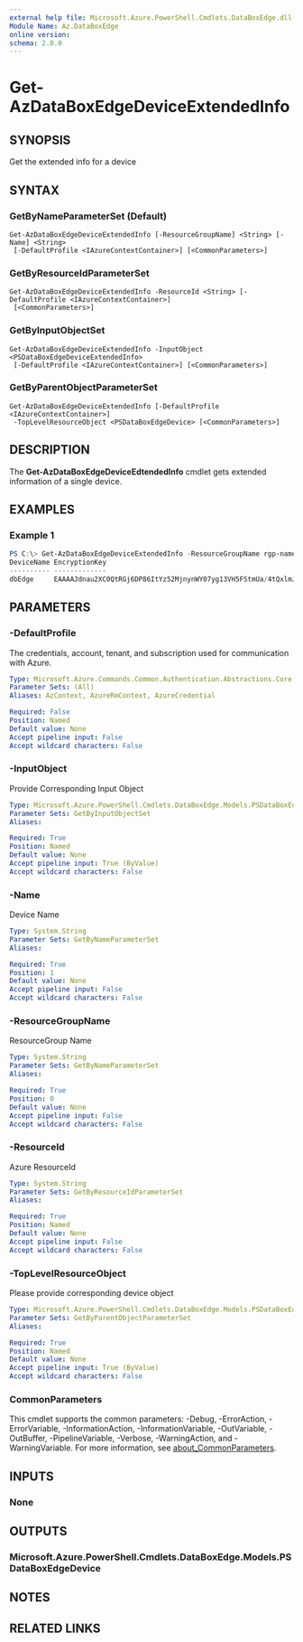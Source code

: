 ```yaml
---
external help file: Microsoft.Azure.PowerShell.Cmdlets.DataBoxEdge.dll-Help.xml
Module Name: Az.DataBoxEdge
online version:
schema: 2.0.0
---
```


# Get-AzDataBoxEdgeDeviceExtendedInfo

## SYNOPSIS
Get the extended info for a device

## SYNTAX

### GetByNameParameterSet (Default)
```
Get-AzDataBoxEdgeDeviceExtendedInfo [-ResourceGroupName] <String> [-Name] <String>
 [-DefaultProfile <IAzureContextContainer>] [<CommonParameters>]
```

### GetByResourceIdParameterSet
```
Get-AzDataBoxEdgeDeviceExtendedInfo -ResourceId <String> [-DefaultProfile <IAzureContextContainer>]
 [<CommonParameters>]
```

### GetByInputObjectSet
```
Get-AzDataBoxEdgeDeviceExtendedInfo -InputObject <PSDataBoxEdgeDeviceExtendedInfo>
 [-DefaultProfile <IAzureContextContainer>] [<CommonParameters>]
```

### GetByParentObjectParameterSet
```
Get-AzDataBoxEdgeDeviceExtendedInfo [-DefaultProfile <IAzureContextContainer>]
 -TopLevelResourceObject <PSDataBoxEdgeDevice> [<CommonParameters>]
```

## DESCRIPTION
The **Get-AzDataBoxEdgeDeviceEdtendedInfo** cmdlet gets extended information of a single device.

## EXAMPLES

### Example 1
```powershell
PS C:\> Get-AzDataBoxEdgeDeviceExtendedInfo -ResourceGroupName rgp-name -Name device-name
DeviceName EncryptionKey
---------- -------------
dbEdge     EAAAAJdnau2XC0QtRGj6DP86ItYz52MjnynWY07yg13VH5FStmUa/4tQxlmJuaFLF6BY5qHIy0hnTvdJbWCHzr7g6xufw48yNFE4uYhlanI3N6SRKd2vrp15Tu3N0K4/e9zxheo35ITEkJDjvobgI9zxM3+IZYA7srD4NvwNuo1CnFA5eM/yLm1LCTZcaSxA0G0O9vb3�
```

## PARAMETERS

### -DefaultProfile
The credentials, account, tenant, and subscription used for communication with Azure.

```yaml
Type: Microsoft.Azure.Commands.Common.Authentication.Abstractions.Core.IAzureContextContainer
Parameter Sets: (All)
Aliases: AzContext, AzureRmContext, AzureCredential

Required: False
Position: Named
Default value: None
Accept pipeline input: False
Accept wildcard characters: False
```

### -InputObject
Provide Corresponding Input Object

```yaml
Type: Microsoft.Azure.PowerShell.Cmdlets.DataBoxEdge.Models.PSDataBoxEdgeDeviceExtendedInfo
Parameter Sets: GetByInputObjectSet
Aliases:

Required: True
Position: Named
Default value: None
Accept pipeline input: True (ByValue)
Accept wildcard characters: False
```

### -Name
Device Name

```yaml
Type: System.String
Parameter Sets: GetByNameParameterSet
Aliases:

Required: True
Position: 1
Default value: None
Accept pipeline input: False
Accept wildcard characters: False
```

### -ResourceGroupName
ResourceGroup Name

```yaml
Type: System.String
Parameter Sets: GetByNameParameterSet
Aliases:

Required: True
Position: 0
Default value: None
Accept pipeline input: False
Accept wildcard characters: False
```

### -ResourceId
Azure ResourceId

```yaml
Type: System.String
Parameter Sets: GetByResourceIdParameterSet
Aliases:

Required: True
Position: Named
Default value: None
Accept pipeline input: False
Accept wildcard characters: False
```

### -TopLevelResourceObject
Please provide corresponding device object

```yaml
Type: Microsoft.Azure.PowerShell.Cmdlets.DataBoxEdge.Models.PSDataBoxEdgeDevice
Parameter Sets: GetByParentObjectParameterSet
Aliases:

Required: True
Position: Named
Default value: None
Accept pipeline input: True (ByValue)
Accept wildcard characters: False
```

### CommonParameters
This cmdlet supports the common parameters: -Debug, -ErrorAction, -ErrorVariable, -InformationAction, -InformationVariable, -OutVariable, -OutBuffer, -PipelineVariable, -Verbose, -WarningAction, and -WarningVariable. For more information, see [about_CommonParameters](http://go.microsoft.com/fwlink/?LinkID=113216).

## INPUTS

### None

## OUTPUTS

### Microsoft.Azure.PowerShell.Cmdlets.DataBoxEdge.Models.PSDataBoxEdgeDevice

## NOTES

## RELATED LINKS

